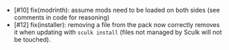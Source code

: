 - [#10] fix(modrinth): assume mods need to be loaded on both sides (see comments in code for reasoning)
- [#12] fix(installer): removing a file from the pack now correctly removes it when updating with `sculk install` (files not managed by Sculk will not be touched).
